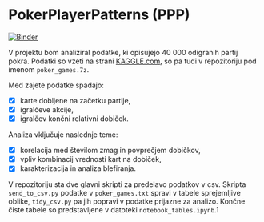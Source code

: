 PokerPlayerPatterns (PPP)
=====================
[![Binder](https://mybinder.org/badge_logo.svg)](https://mybinder.org/v2/gh/kuco23/PokerPlayerPatterns/master)

V projektu bom analiziral podatke, ki opisujejo 40 000 odigranih partij pokra.
Podatki so vzeti na strani [KAGGLE.com](https://www.kaggle.com/smeilz/poker-holdem-games#File198.txt), so pa tudi v repozitoriju pod imenom `poker_games.7z`.

Med zajete podatke spadajo:
- [x] karte dobljene na začetku partije,
- [x] igralčeve akcije,
- [x] igralčev končni relativni dobiček.

Analiza vključuje naslednje teme:
- [x] korelacija med številom zmag in povprečjem dobičkov,
- [x] vpliv kombinacij vrednosti kart na dobiček,
- [x] karakterizacija in analiza blefiranja.

V repozitoriju sta dve glavni skripti za predelavo podatkov v csv.
Skripta `send_to_csv.py` podatke v `poker_games.txt` spravi
v tabele sprejemljive oblike, `tidy_csv.py` pa jih popravi
v podatke prijazne za analizo. Končne čiste tabele so predstavljene
v datoteki `notebook_tables.ipynb`.1
